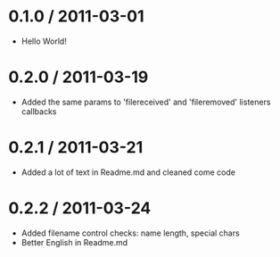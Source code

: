 
0.1.0 / 2011-03-01
==================

  * Hello World!

0.2.0 / 2011-03-19
==================

  * Added the same params to 'filereceived' and 'fileremoved' listeners callbacks
  
0.2.1 / 2011-03-21
================== 

  * Added a lot of text in Readme.md and cleaned come code
  
0.2.2 / 2011-03-24
================== 

  * Added filename control checks: name length, special chars 
  * Better English in Readme.md
